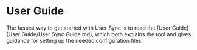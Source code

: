 # User Guide

The fastest way to get started with User Sync is to read the
[User Guide](User Guide/User Sync Guide.md), which both explains
the tool and gives guidance for setting up the needed
configuration files.

